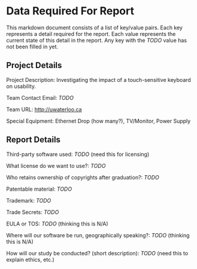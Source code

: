 # Data Required For Report #

This markdown document consists of a list of key/value pairs.
Each key represents a detail required for the report.
Each value represents the current state of this detail in the report.
Any key with the *TODO* value has not been filled in yet.

## Project Details ##

Project Description: Investigating the impact of a touch-sensitive keyboard on usability.

Team Contact Email: *TODO*

Team URL: <http://uwaterloo.ca>

Special Equipment: Ethernet Drop (how many?), TV/Monitor, Power Supply

## Report Details ##

Third-party software used: *TODO* (need this for licensing)

What license do we want to use?: *TODO*

Who retains ownership of copyrights after graduation?: *TODO*

Patentable material: *TODO*

Trademark: *TODO*

Trade Secrets: *TODO*

EULA or TOS: *TODO* (thinking this is N/A)

Where will our software be run, geographically speaking?: *TODO* (thinking this is N/A)

How will our study be conducted? (short description): *TODO* (need this to explain ethics, etc.)
